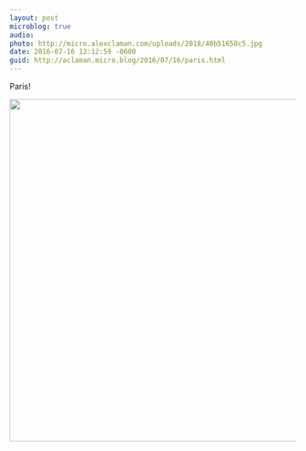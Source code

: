 ```yaml
---
layout: post
microblog: true
audio: 
photo: http://micro.alexclaman.com/uploads/2018/40b51658c5.jpg
date: 2016-07-16 12:12:59 -0600
guid: http://aclaman.micro.blog/2016/07/16/paris.html
---
```

Paris!

<img src="http://micro.alexclaman.com/uploads/2018/40b51658c5.jpg" width="600" height="600" />
